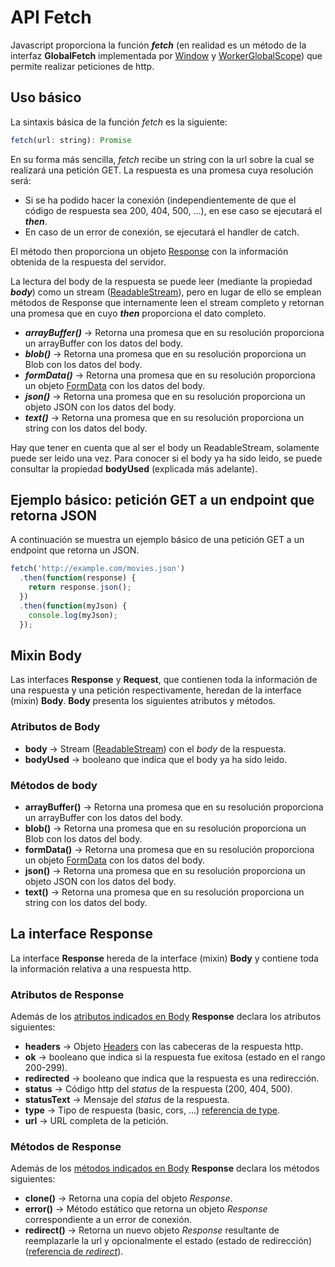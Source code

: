 # API Fetch
Javascript proporciona la función ***fetch*** (en realidad es un método de la interfaz **GlobalFetch** implementada por  [Window](https://developer.mozilla.org/es/docs/Web/API/Window) y [WorkerGlobalScope](https://developer.mozilla.org/es/docs/Web/API/WorkerGlobalScope)) que permite realizar peticiones de http.
## Uso básico
La sintaxis básica de la función *fetch* es la siguiente:
```javascript
fetch(url: string): Promise
```

En su forma más sencilla, *fetch* recibe un string con la url sobre la cual se realizará una petición GET. La respuesta es una promesa cuya resolución será:
- Si se ha podido hacer la conexión (independientemente de que el código de respuesta sea 200, 404, 500, ...), en ese caso se ejecutará el ***then***. 
- En caso de un error de conexión, se ejecutará el handler de catch.

El método then proporciona un objeto [Response](https://developer.mozilla.org/es/docs/Web/API/Response) con la información obtenida de la respuesta del servidor.

La lectura del body de la respuesta se puede leer (mediante la propiedad ***body***) como un stream ([ReadableStream](https://developer.mozilla.org/es/docs/Web/API/ReadableStream)), pero en lugar de ello se emplean métodos de Response que internamente leen el stream completo y retornan una promesa que en cuyo ***then*** proporciona el dato completo.
- ***arrayBuffer()*** -> Retorna una promesa que en su resolución proporciona un arrayBuffer con los datos del body.
- ***blob()*** -> Retorna una promesa que en su resolución proporciona un Blob con los datos del body.
- ***formData()*** -> Retorna una promesa que en su resolución proporciona un objeto [FormData](https://developer.mozilla.org/es/docs/Web/API/XMLHttpRequest/FormData) con los datos del body.
- ***json()*** -> Retorna una promesa que en su resolución proporciona un objeto JSON con los datos del body.
- ***text()*** -> Retorna una promesa que en su resolución proporciona un string con los datos del body.

Hay que tener en cuenta que al ser el body un ReadableStream, solamente puede ser leido una vez. Para conocer si el body ya ha sido leido, se puede consultar la propiedad **bodyUsed** (explicada más adelante).

## Ejemplo básico: petición GET a un endpoint que retorna JSON
A continuación se muestra un ejemplo básico de una petición GET a un endpoint que retorna un JSON.
```javascript
fetch('http://example.com/movies.json')
  .then(function(response) {
    return response.json();
  })
  .then(function(myJson) {
    console.log(myJson);
  });
```
## Mixin Body
Las interfaces **Response** y **Request**, que contienen toda la información de una respuesta y una petición respectivamente, heredan de la interface (mixin) **Body**. **Body** presenta los siguientes atributos y métodos.

### Atributos de Body <a name="atributos-body"></a>
- **body** -> Stream ([ReadableStream](https://developer.mozilla.org/es/docs/Web/API/ReadableStream)) con el *body* de la respuesta.
- **bodyUsed** -> booleano que indica que el body ya ha sido leido.

### Métodos de body <a name="metodos-body"></a>
- **arrayBuffer()** -> Retorna una promesa que en su resolución proporciona un arrayBuffer con los datos del body.
- **blob()** -> Retorna una promesa que en su resolución proporciona un Blob con los datos del body.
- **formData()** -> Retorna una promesa que en su resolución proporciona un objeto [FormData](https://developer.mozilla.org/es/docs/Web/API/XMLHttpRequest/FormData) con los datos del body.
- **json()** -> Retorna una promesa que en su resolución proporciona un objeto JSON con los datos del body.
- **text()** -> Retorna una promesa que en su resolución proporciona un string con los datos del body.

## La interface Response
La interface **Response** hereda de la interface (mixin) **Body** y contiene toda la información relativa a una respuesta http.

### Atributos de Response
Además de los [atributos indicados en Body](#atributos-body) **Response** declara los atributos siguientes:
- **headers** -> Objeto [Headers](https://developer.mozilla.org/es/docs/Web/API/Headers) con las cabeceras de la respuesta http.
- **ok** -> booleano que indica si la respuesta fue exitosa (estado en el rango  200-299).
- **redirected** -> booleano que indica que la respuesta es una redirección.
- **status** -> Código http del *status* de la respuesta (200, 404, 500).
- **statusText** -> Mensaje del *status* de la respuesta.
- **type** -> Tipo de respuesta (basic, cors, ...) [referencia de type](https://developer.mozilla.org/es/docs/Web/API/Response/type).
- **url** -> URL completa de la petición.

### Métodos de Response
Además de los [métodos indicados en Body](#metodos-body) **Response** declara los métodos siguientes:
- **clone()** -> Retorna una copia del objeto *Response*.
- **error()** -> Método estático que retorna un objeto *Response* correspondiente a un error de conexión.
- **redirect()** -> Retorna un nuevo objeto *Response* resultante de reemplazarle la url y opcionalmente el estado (estado de redirección) ([referencia de *redirect*](https://developer.mozilla.org/es/docs/Web/API/Response/redirect)).

